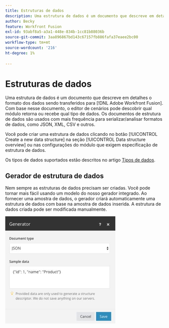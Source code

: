 ```yaml
---
title: Estruturas de dados
description: Uma estrutura de dados é um documento que descreve em detalhes o formato dos dados que estão sendo transferidos para o Adobe Workfront Fusion. Com base nesse documento, o editor de cenários pode descobrir qual módulo retorna ou recebe qual tipo de dados. Os documentos de estrutura de dados são usados com mais frequência para serializar/analisar formatos de dados, como JSON, XML, CSV e outros.
author: Becky
feature: Workfront Fusion
exl-id: 93abf8a5-a3a1-448e-834b-1cc81b88036b
source-git-commit: 3aa896867bd143c67157fb886fafa37eaee2bc00
workflow-type: tm+mt
source-wordcount: '216'
ht-degree: 1%

---
```


# Estruturas de dados

Uma estrutura de dados é um documento que descreve em detalhes o formato dos dados sendo transferidos para [!DNL Adobe Workfront Fusion]. Com base nesse documento, o editor de cenários pode descobrir qual módulo retorna ou recebe qual tipo de dados. Os documentos de estrutura de dados são usados com mais frequência para serializar/analisar formatos de dados, como JSON, XML, CSV e outros.

Você pode criar uma estrutura de dados clicando no botão [!UICONTROL Create a new data structure] na seção [!UICONTROL Data structure overview] ou nas configurações do módulo que exigem especificação de estrutura de dados.

Os tipos de dados suportados estão descritos no artigo [Tipos de dados](/help/workfront-fusion/references/mapping-panel/data-types/item-data-types.md).


## Gerador de estrutura de dados

Nem sempre as estruturas de dados precisam ser criadas. Você pode tornar mais fácil usando um modelo do nosso gerador integrado. Ao fornecer uma amostra de dados, o gerador criará automaticamente uma estrutura de dados com base na amostra de dados inserida. A estrutura de dados criada pode ser modificada manualmente.

![Gerador de estrutura de dados](assets/data-structure-generator-350x341.jpg)
